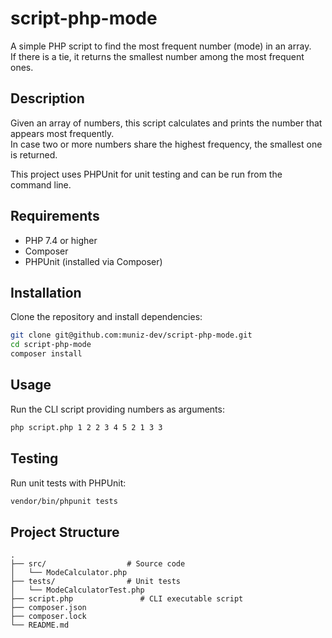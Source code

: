 # script-php-mode

A simple PHP script to find the most frequent number (mode) in an array.  
If there is a tie, it returns the smallest number among the most frequent ones.

## Description

Given an array of numbers, this script calculates and prints the number that appears most frequently.  
In case two or more numbers share the highest frequency, the smallest one is returned.

This project uses PHPUnit for unit testing and can be run from the command line.

## Requirements

- PHP 7.4 or higher  
- Composer  
- PHPUnit (installed via Composer)  

## Installation

Clone the repository and install dependencies:

```bash
git clone git@github.com:muniz-dev/script-php-mode.git
cd script-php-mode
composer install
```

## Usage

Run the CLI script providing numbers as arguments:

```bash
php script.php 1 2 2 3 4 5 2 1 3 3
```

## Testing

Run unit tests with PHPUnit:

```bash
vendor/bin/phpunit tests
```

## Project Structure

```
.
├── src/                  # Source code
│   └── ModeCalculator.php
├── tests/                # Unit tests
│   └── ModeCalculatorTest.php
├── script.php               # CLI executable script
├── composer.json
├── composer.lock
└── README.md
```